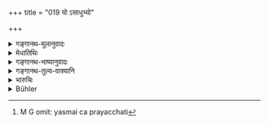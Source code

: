 +++
title = "019 यो ऽसाधुभ्यो"

+++

<details><summary>गङ्गानथ-मूलानुवादः</summary>

He who takes wealth from the wicked and gives it to the virtuous, makes himself a raft and carries both over.—(19)
</details>

<details><summary>मेधातिथिः</summary>

**प्लवः** समुद्रतरणः । **उभौ** यस्यापहरति यस्मै च प्रयच्छति[^२१] । सेषो ऽर्थवादः ॥ ११.१९ ॥


[^२१]:
     M G omit: yasmai ca prayacchati
</details>

<details><summary>गङ्गानथ-भाष्यानुवादः</summary>

‘*Raft*’—for crossing the sea.

‘*Both*’— the man from whom he appropriates it, and the man to whom he gives it.

The rest is purely declamatory.—(.19)
</details>

<details><summary>गङ्गानथ-तुल्य-वाक्यानि</summary>

**(verses 11.19-22)  
**

*Mahābhārata* (12.165.12).—(Same as Manu).

*Gautama* (18.31-32).—‘If the Brāhmaṇa possesses sacred learning and a
good character, he must be supported by the King,—if the sacred law is violated and the King does not do his duty, he commits sin.’

*Yājñavalkya* (3.43).—‘Of the starving Brāhmaṇa the King shall arrange
for maintenance, after having found out all about his conduct, family, character, learning, knowledge and austerities,—and also his household.’
</details>

<details><summary>भारुचिः</summary>

धनस्वाम्यपहर्तारौ । गृहीतम् एव धनापहर्तारं यज्ञप्रतिरोधेन निमित्तेनानिगृह्णतः पूजयतश् च राज्ञ इदम् उच्यते परानुगृहीतृत्वात् । एतच् चासाधुभ्यो यज्ञार्थम् आदीयमानं साधुनोपेक्षया राज्ञैव दत्तं भवति । यत इदम् उच्यते । यो ऽसाधुभ्यो ऽर्थम् आदाय साधुभ्यः संप्रयच्छति, येन ॥ ११.१८ ॥
</details>

<details><summary>Bühler</summary>

019	He who takes property from the wicked and bestows it on the virtuous, transforms himself into a boat, and carries both (over the sea of misfortune).
</details>
